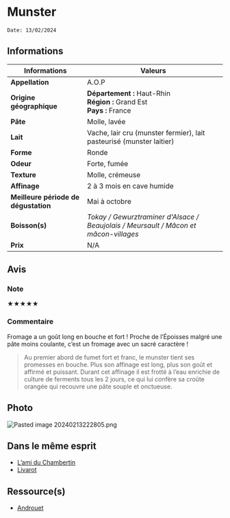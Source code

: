 # Munster
```
Date: 13/02/2024
```
## Informations

| Informations | Valeurs |
| ---- | ---- |
| **Appellation** | A.O.P |
| **Origine géographique** | **Département :** Haut-Rhin<br>**Région :** Grand Est<br>**Pays :** France   |
| **Pâte** | Molle, lavée |
| **Lait** | Vache, lair cru (munster fermier), lait pasteurisé (munster laitier) |
| **Forme** | Ronde |
| **Odeur** | Forte, fumée |
| **Texture** | Molle, crémeuse |
| **Affinage** | 2 à 3 mois en cave humide |
| **Meilleure période de dégustation** | Mai à octobre |
| **Boisson(s)** | *Tokay / Gewurztraminer d'Alsace / Beaujolais / Meursault / Mâcon et mâcon-villages* |
| **Prix** | N/A |

## Avis
### Note
★★★★★
### Commentaire
Fromage a un goût long en bouche et fort ! Proche de l’Époisses malgré une pâte moins coulante, c’est un fromage avec un sacré caractère !

> Au premier abord de fumet fort et franc, le munster tient ses promesses en bouche. Plus son affinage est long, plus son goût et affirmé et puissant. Durant cet affinage il est frotté à l’eau enrichie de culture de ferments tous les 2 jours, ce qui lui confère sa croûte orangée qui recouvre une pâte souple et onctueuse.

## Photo
![Pasted image 20240213222805.png](./M%C3%A9dias/Pasted%20image%2020240213222805.png)

## Dans le même esprit
* [L’ami du Chambertin](./L%E2%80%99ami%20du%20Chambertin.md)
* [Livarot](./Livarot.md)

## Ressource(s)
* [Androuet](http://androuet.com/Munster-133.html)